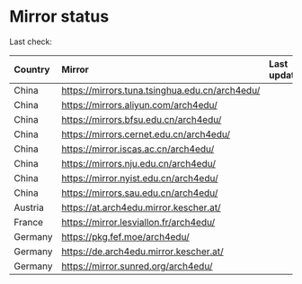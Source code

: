 <script src="./time.js"></script>
# Mirror status
Last check: <script type="text/javascript">localize(1737376956.9177737);</script>

|Country|Mirror|Last update|
|:------|:-----|:----------|
|China|https://mirrors.tuna.tsinghua.edu.cn/arch4edu/|<script type="text/javascript">localize(1737355234);</script>|
|China|https://mirrors.aliyun.com/arch4edu/|<script type="text/javascript">localize(1737355234);</script>|
|China|https://mirrors.bfsu.edu.cn/arch4edu/|<script type="text/javascript">localize(1737311805);</script>|
|China|https://mirrors.cernet.edu.cn/arch4edu/|<script type="text/javascript">localize(1737355234);</script>|
|China|https://mirror.iscas.ac.cn/arch4edu/|<script type="text/javascript">localize(1737311805);</script>|
|China|https://mirrors.nju.edu.cn/arch4edu/|<script type="text/javascript">localize(1737268610);</script>|
|China|https://mirror.nyist.edu.cn/arch4edu/|<script type="text/javascript">localize(1737355234);</script>|
|China|https://mirrors.sau.edu.cn/arch4edu/|<script type="text/javascript">localize(1731653531);</script>|
|Austria|https://at.arch4edu.mirror.kescher.at/|<script type="text/javascript">localize(1737355234);</script>|
|France|https://mirror.lesviallon.fr/arch4edu/|<script type="text/javascript">localize(1737311805);</script>|
|Germany|https://pkg.fef.moe/arch4edu/|<script type="text/javascript">localize(1737355234);</script>|
|Germany|https://de.arch4edu.mirror.kescher.at/|<script type="text/javascript">localize(1737355234);</script>|
|Germany|https://mirror.sunred.org/arch4edu/|<script type="text/javascript">localize(1737355234);</script>|

<script src="./tablefilter/tablefilter.js"></script>
<script src="./table.js"></script>